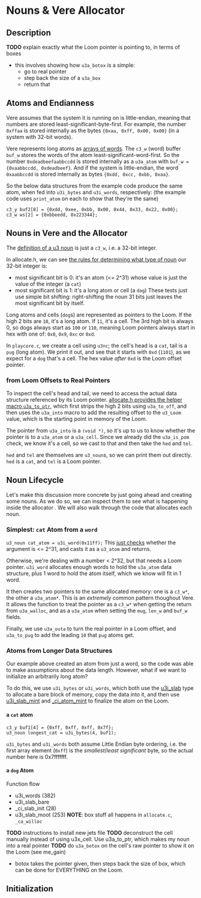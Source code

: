 # Nouns & Vere Allocator

## Description
**TODO** explain exactly what the Loom pointer is pointing to, in terms of boxes
- this involves showing how `u3a_botox` is a simple:
  * go to real pointer
  * step back the size of a `u3a_box`
  * return that

## Atoms and Endianness
Vere assumes that the system it is running on is little-endian, meaning that numbers are stored least-significant-byte-first. For example, the number `0xffaa` is stored internally as the bytes `{0xaa, 0xff, 0x00, 0x00}` (in a system with 32-bit words).

Vere represents long atoms as [arrays of words](https://github.com/urbit/urbit/blob/3fc5db758b5b27e574da4d1254768d480998ce63/pkg/urbit/include/noun/allocate.h#L53). The `c3_w` (word) buffer `buf_w` stores the words of the atom least-significant-word-first. So the number `0xdeadbeefaabbccdd` is stored internally as a `u3a_atom` with `buf_w = {0xaabbccdd, 0xdeadbeef}`. And if the system is little-endian, the word `0xaabbccdd` is stored internally as bytes `{0xdd, 0xcc, 0xbb, 0xaa}`.
 
So the below data structures from the example code produce the same atom, when fed into `u3i_bytes` and `u3i_words`, respectively:
(the example code uses `print_atom` on each to show that they're the same)
```
c3_y buf2[8] = {0xdd, 0xee, 0xbb, 0x00, 0x44, 0x33, 0x22, 0x00};
c3_w ws[2] = {0xbbeedd, 0x223344};
```

## Nouns in Vere and the Allocator
The [definition of a u3 noun](https://github.com/urbit/urbit/blob/3fc5db758b5b27e574da4d1254768d480998ce63/pkg/urbit/include/noun/aliases.h#L35) is just a `c3_w`, i.e. a 32-bit integer.

In allocate.h, we can see [the rules for determining what type of noun](https://github.com/urbit/urbit/blob/3fc5db758b5b27e574da4d1254768d480998ce63/pkg/urbit/include/noun/allocate.h#L199) our 32-bit integer is:
* most significant bit is 0: it's an atom (<= 2^31) whose value is just the value of the integer (a `cat`)
* most significant bit is 1: it's a long atom or cell (a `dog`)
These tests just use simple bit shifting: right-shifting the noun 31 bits just leaves the most significant bit by itself.

Long atoms and cells (`dog`s) are represented as pointers to the Loom. If the high 2 bits are `10`, it's a long atom. If `11`, it's a cell. The 3rd high bit is always 0, so dogs always start as `100` or `110`, meaning Loom pointers always start in hex with one of: `0x8`, `0x9`, `0xc` or `0xd`.

In `playcore.c`, we create a cell using `u3nc`; the cell's head is a `cat`, tail is a `pug` (long atom). We print it out, and see that it starts with `0xd` (`1101`), as we expect for a `dog` that's a cell. The hex value *after* `0xd` is the Loom offset pointer.

### from Loom Offsets to Real Pointers 
To inspect the cell's head and tail, we need to access the actual data structure referenced by its Loom pointer.
[allocate.h provides the helper macro `u3a_to_ptr`](https://github.com/urbit/urbit/blob/3fc5db758b5b27e574da4d1254768d480998ce63/pkg/urbit/include/noun/allocate.h#L205), which first strips the high 2 bits using `u3a_to_off`, and then uses the `u3a_into` macro to add the resulting offset to the `u3_Loom` value, which is the starting point in memory of the Loom.

The pointer from `u3a_into` is a `(void *)`, so it's up to us to know whether the pointer is to a `u3a_atom` or a `u3a_cell`. Since we already did the `u3a_is_pom` check, we know it's a cell, so we cast to that and then take the `hed` and `tel`.

`hed` and `tel` are themselves are `u3_noun`s, so we can print them out directly. `hed` is a `cat`, and `tel` is a Loom pointer. 

## Noun Lifecycle
Let's make this discussion more concrete by just going ahead and creating some nouns. As we do so, we can inspect them to see what is happening inside the allocator . We will also walk through the code that allocates each noun.

### Simplest: `cat` Atom from a `word`
`u3_noun cat_atom = u3i_word(0x11ff);`
This [just checks](https://github.com/urbit/urbit/blob/3fc5db758b5b27e574da4d1254768d480998ce63/pkg/urbit/noun/imprison.c#L292) whether the argument is <= 2^31, and casts it as a `u3_atom` and returns.

Otherwise, we're dealing with a number < 2^32, but that needs a Loom pointer. `u3i_word` allocates enough words to hold the `u3a_atom` data structure, plus 1 word to hold the atom itself, which we know will fit in 1 word.

It then creates two pointers to the same allocated memory: one is a `c3_w*`, the other a `u3a_atom*`. This is an *extremely* common pattern thoughout Vere. It allows the function to treat the pointer as a `c3_w*` when getting the return from `u3a_walloc`, and as a `u3a_atom` when setting the `mug`, `len_w` and `buf_w` fields.

Finally, we use `u3a_outa` to turn the real pointer in a Loom offset, and `u3a_to_pug` to add the leading `10` that `pug` atoms get.

### Atoms from Longer Data Structures 
Our example above created an atom from just a word, so the code was able to make assumptions about the data length. However, what if we want to initialize an arbitrarily long atom?

To do this, we use `u3i_bytes` or `u3i_words`, which both use the [u3i_slab](https://github.com/urbit/urbit/blob/3fc5db758b5b27e574da4d1254768d480998ce63/pkg/urbit/include/noun/imprison.h#L10) type to allocate a bare block of memory, copy the data into it, and then use [u3i_slab_mint](https://github.com/urbit/urbit/blob/3fc5db758b5b27e574da4d1254768d480998ce63/pkg/urbit/noun/imprison.c#L214) and [_ci_atom_mint](https://github.com/urbit/urbit/blob/3fc5db758b5b27e574da4d1254768d480998ce63/pkg/urbit/noun/imprison.c#L66) to finalize the atom on the Loom.

#### a `cat` atom
```
c3_y buf1[4] = {0xff, 0xff, 0xff, 0x7f};
u3_noun longest_cat = u3i_bytes(4, buf1);
```
`u3i_bytes` and `u3i_words` both assume Little Endian byte ordering, i.e. the first array element (`0xff`) is the *smallest*/*least significant* byte, so the actual number here is 0x7fffffff.

#### a `dog` Atom
Function flow
* u3i_words (382)
* u3i_slab_bare
* _ci_slab_init (28)
* u3i_slab_moot (253) 
**NOTE**: box stuff all happens in `allocate.c`, `_ca_willoc`

**TODO** instructions to install new jets file
**TODO** deconstruct the cell manually instead of using u3x_cell. Use u3a_to_ptr, which makes my noun into a real pointer
**TODO** do `u3a_botox` on the cell's raw pointer to show it on the Loom (see me_gain)
- botox takes the pointer given, then steps back the size of box, which can be done for EVERYTHING on the Loom.

## Initialization
